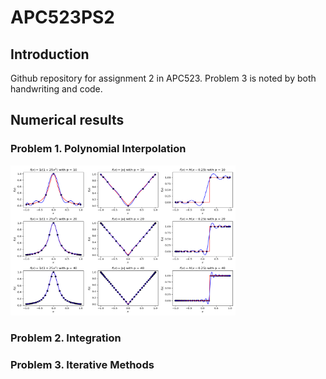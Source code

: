 # APC523PS2
## Introduction
Github repository for assignment 2 in APC523. Problem 3 is noted by both handwriting and code.

## Numerical results
### Problem 1. Polynomial Interpolation

<div>
    <p float = 'left'>
        <img src="./p1_1.png"  width="360" height="240">
    </p>
</div>

### Problem 2. Integration

### Problem 3. Iterative Methods